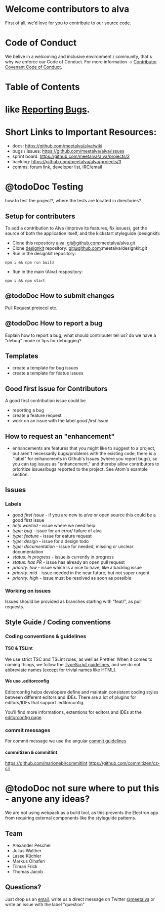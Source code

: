# Welcome contributors to alva
First of all, we'd love for you to contribute to our source code.

# Code of Conduct
We belive in a welcoming and inclusive environment / community, that's why we enforce our Code of Conduct.
For more information -> [Contributor Covenant Code of Conduct](CODE_OF_CONDUCT.md).


# Table of Contents
# like [Reporting Bugs](#reporting-bugs).

# Short Links to Important Resources:
   * docs: https://github.com/meetalva/alva/wiki
   * bugs / issues: https://github.com/meetalva/alva/issues
   * sprint board: https://github.com/meetalva/alva/projects/2
   * backlog: https://github.com/meetalva/alva/projects/3
   * comms: forum link, developer list, IRC/email


# @todoDoc Testing
how to test the project?, where the tests are located in directories?


## Setup for contributers
To add a contribution to Alva (improve its features, fix issues),
get the source of both the application itself,
and the kickstart styleguide (designkit):

* Clone this repository [alva](https://github.com/meetalva/alva): git@github.com:meetalva/alva.git
* Clone [designkit](https://github.com/meetalva/designkit) repository: git@github.com:meetalva/designkit.git
* Run in the designkit repository:
```shell
npm i && npm run build
```
* Run in the main (Alva) respository:
```shell
npm i && npm start
```

## @todoDoc How to submit changes
Pull Request protocol etc.


## @todoDoc How to report a bug
Explain how to report a bug, what should contributer tell us? do we have a "debug" mode or tips for debugging?

## Templates
* create a template for bug issues
* create a template for featue issues


## Good first issue for Contributors
A good first contribution issue could be
* reporting a bug
* create a feature request
* work on an issue with the label *good first issue*


## How to request an "enhancement"
- enhancements are features that you might like to suggest to a project, but aren't necessarily bugs/problems with the existing code; there is a "label" for enhancments in Github's Issues (where you report bugs), so you can tag issues as "enhancement," and thereby allow contributors to prioritize issues/bugs reported to the project. See Atom's example section.

## Issues
### Labels
- *good first issue* - if you are new to *alva* or open source this could be a good first issue
- *help wanted* - issue where we need help
- *type: bug* - issue for an error/ failure of alva
- *type: feature* - issue for eature request
- *type: design* - issue for a design todo
- *type: documentation* - issue for needed, missing or unclear documentation
- *status: in progress* - issue is currently in progress
- *status: has PR* - issue has already an open pull request
- *priority: low* - issue which is a nice to have, like a backlog issue
- *priority: mid* - issue needed in the near future, but not super urgent
- *priority: high* - issue must be resolved as soon as possible

### Working on issues
Issues should be provided as branches starting with "feat/", as pull requests.



## Style Guide / Coding conventions
### Coding conventions & guidelines
#### TSC & TSLint
We use strict TSC and TSLint rules, as well as Prettier. When it comes to naming things, we follow the [TypeScript guidelines](https://github.com/Microsoft/TypeScript/wiki/Coding-guidelines), and we do not abbreviate names (except for trivial names like HTML).

#### We use .editorconfig
Editorconfig helps developers define and maintain consistent coding styles between different editors and IDEs.
There are a lot of plugins for editors/IDEs that support .editorconfig.

You'll find more informations, extentions for editors and IDEs at the [editorconfig page](http://editorconfig.org/).

### commit messages
For commit message we use the angular [commit guidelines](https://github.com/angular/angular.js/blob/master/DEVELOPERS.md#commits)
#### commitizen & commitlint
https://github.com/marionebl/commitlint
https://github.com/commitizen/cz-cli


# @todoDoc not sure where to put this - anyone any ideas?
We are not using webpack as a build tool, as this prevents the Electron app from requiring external components like the styleguide patterns.


## Team
* Alexander Peschel
* Julius Walther
* Lasse Küchler
* Markus Ölhafen
* Tilman Frick
* Thomas Jacob


## Questions?
Just drop us an [email](alva@sinnerschrader.com), write us a direct message on Twitter [@meetalva](https://twitter.com/meetalva) or write an issue with the label "question"
